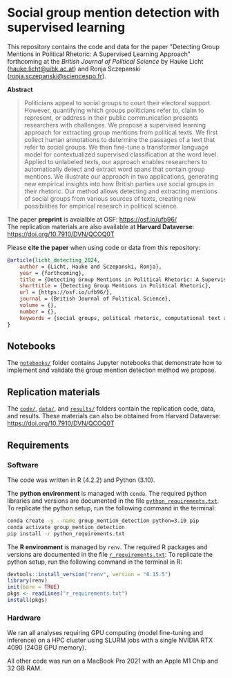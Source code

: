 # Social group mention detection with supervised learning

This repository contains the code and data for the paper "Detecting Group Mentions in Political Rhetoric: A Supervised Learning Approach" forthcoming at the *British Journal of Political Science* by Hauke Licht (hauke.licht@uibk.ac.at) and Ronja Sczepanski (ronja.sczepanski@sciencespo.fr).

**Abstract**<br>
> Politicians appeal to social groups to court their electoral support. 
> However, quantifying which groups politicians refer to, claim to represent, or address in their public communication presents researchers with challenges. 
> We propose a supervised learning approach for extracting group mentions from political texts.
> We first collect human annotations to determine the passages of a text that refer to social groups.
> We then fine-tune a transformer language model for contextualized supervised classification at the word level.
> Applied to unlabeled texts, our approach enables researchers to automatically detect and extract word spans that contain group mentions.
> We illustrate our approach in two applications, generating new empirical insights into how British parties use social groups in their rhetoric.
> Our method allows detecting and extracting mentions of social groups from various sources of texts, creating new possibilities for empirical research in political science.

The paper **preprint** is avaialble at OSF: https://osf.io/ufb96/ <br>
The replication materials are also available at **Harvard Dataverse**: https://doi.org/10.7910/DVN/QCOQ0T

Please **cite the paper** when using code or data from this repository:

```bibtex
@article{licht_detecting_2024,
	author = {Licht, Hauke and Sczepanski, Ronja},
	year = {forthcoming},
	title = {Detecting Group Mentions in Political Rhetoric: A Supervised Learning Approach},
	shorttitle = {Detecting Group Mentions in Political Rhetoric},
	url = {https://osf.io/ufb96/},
	journal = {British Journal of Political Science},
	volume = {},
	number = {},
	keywords = {social groups, political rhetoric, computational text analysis, supervised classification}
}
```

## Notebooks

The [`notebooks/`](./notebooks) folder contains Jupyter notebooks that demonstrate how to implement and validate the group mention detection method we propose.

## Replication materials

The [`code/`](./code), [`data/`](./code), and [`results/`](./result) folders contain the replication code, data, and results.
These materials can also be obtained from Harvard Dataverse: https://doi.org/10.7910/DVN/QCOQ0T


## Requirements

### Software 

The code was written in R (4.2.2) and Python (3.10). 

The **python environment** is managed with `conda`.
The required python libraries and versions are documented in the file [`python_requirements.txt`](./python_requirements.txt).
To replicate the python setup, run the following command in the terminal:

```bash
conda create -y --name group_mention_detection python=3.10 pip
conda activate group_mention_detection
pip install -r python_requirements.txt
```

The **R environment** is managed by `renv`.
The required R packages and versions are documented in the file [`r_requirements.txt`](./r_requirements.txt):
To replicate the python setup, run the following command in the terminal in R:

```R
devtools::install_version("renv", version = "0.15.5")
library(renv)
init(bare = TRUE)
pkgs <- readLines("r_requirements.txt")
install(pkgs)
```

### Hardware

We ran all analyses requiring GPU computing (model fine-tuning and inference) on a HPC cluster using SLURM jobs with a single NVIDIA RTX 4090 (24GB GPU memory).

All other code was run on a MacBook Pro 2021 with an Apple M1 Chip and 32 GB RAM.
